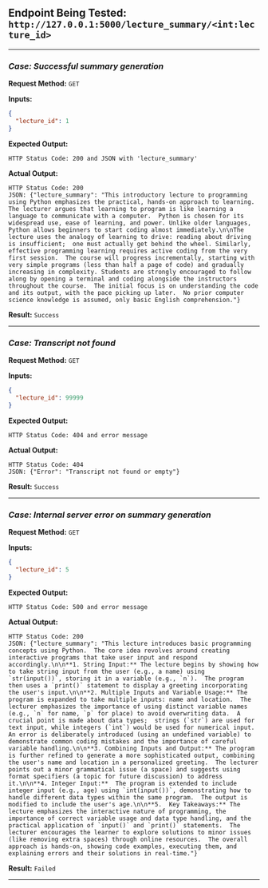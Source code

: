 ## **Endpoint Being Tested:** `http://127.0.0.1:5000/lecture_summary/<int:lecture_id>`

---

### ***Case:*** *Successful summary generation*

**Request Method:** `GET`  

**Inputs:**
```json
{
  "lecture_id": 1
}
```

**Expected Output:**
```
HTTP Status Code: 200 and JSON with 'lecture_summary'
```

**Actual Output:**
```
HTTP Status Code: 200
JSON: {"lecture_summary": "This introductory lecture to programming using Python emphasizes the practical, hands-on approach to learning.  The lecturer argues that learning to program is like learning a language to communicate with a computer.  Python is chosen for its widespread use, ease of learning, and power. Unlike older languages, Python allows beginners to start coding almost immediately.\n\nThe lecture uses the analogy of learning to drive: reading about driving is insufficient;  one must actually get behind the wheel. Similarly,  effective programming learning requires active coding from the very first session.  The course will progress incrementally, starting with very simple programs (less than half a page of code) and gradually increasing in complexity. Students are strongly encouraged to follow along by opening a terminal and coding alongside the instructors throughout the course.  The initial focus is on understanding the code and its output, with the pace picking up later.  No prior computer science knowledge is assumed, only basic English comprehension."}
```

**Result:** `Success`

---

### ***Case:*** *Transcript not found*

**Request Method:** `GET`  

**Inputs:**
```json
{
  "lecture_id": 99999
}
```

**Expected Output:**
```
HTTP Status Code: 404 and error message
```

**Actual Output:**
```
HTTP Status Code: 404
JSON: {"Error": "Transcript not found or empty"}
```

**Result:** `Success`

---

### ***Case:*** *Internal server error on summary generation*

**Request Method:** `GET`  

**Inputs:**
```json
{
  "lecture_id": 5
}
```

**Expected Output:**
```
HTTP Status Code: 500 and error message
```

**Actual Output:**
```
HTTP Status Code: 200
JSON: {"lecture_summary": "This lecture introduces basic programming concepts using Python.  The core idea revolves around creating interactive programs that take user input and respond accordingly.\n\n**1. String Input:** The lecture begins by showing how to take string input from the user (e.g., a name) using `str(input())`, storing it in a variable (e.g., `n`).  The program then uses a `print()` statement to display a greeting incorporating the user's input.\n\n**2. Multiple Inputs and Variable Usage:** The program is expanded to take multiple inputs: name and location.  The lecturer emphasizes the importance of using distinct variable names (e.g., `n` for name, `p` for place) to avoid overwriting data.  A crucial point is made about data types;  strings (`str`) are used for text input, while integers (`int`) would be used for numerical input.  An error is deliberately introduced (using an undefined variable) to demonstrate common coding mistakes and the importance of careful variable handling.\n\n**3. Combining Inputs and Output:** The program is further refined to generate a more sophisticated output, combining the user's name and location in a personalized greeting.  The lecturer points out a minor grammatical issue (a space) and suggests using format specifiers (a topic for future discussion) to address it.\n\n**4. Integer Input:**  The program is extended to include integer input (e.g., age) using `int(input())`, demonstrating how to handle different data types within the same program.  The output is modified to include the user's age.\n\n**5.  Key Takeaways:** The lecture emphasizes the interactive nature of programming, the importance of correct variable usage and data type handling, and the practical application of `input()` and `print()` statements.  The lecturer encourages the learner to explore solutions to minor issues (like removing extra spaces) through online resources.  The overall approach is hands-on, showing code examples, executing them, and explaining errors and their solutions in real-time."}
```

**Result:** `Failed`

---

